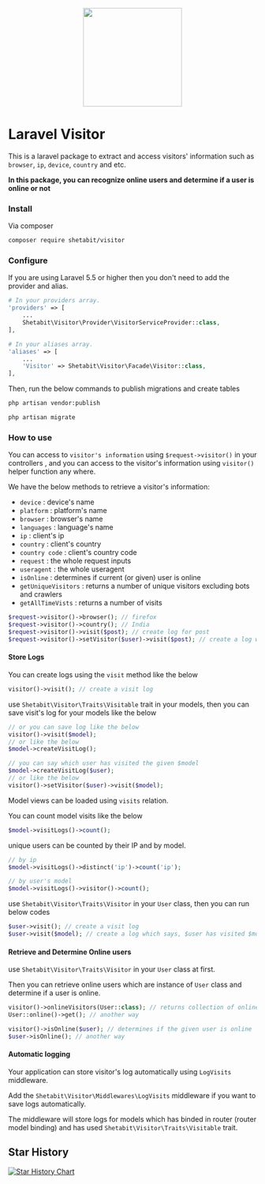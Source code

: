 <p align="center"><img width="200" src="resources/images/visitor.png?raw=true"></p>

# Laravel Visitor

This is a laravel package to extract and access visitors' information such as `browser`, `ip`, `device`, `country` and etc.

**In this package, you can recognize online users and determine if a user is online or not**

### Install

Via composer

```bash
composer require shetabit/visitor
```

### Configure

If you are using Laravel 5.5 or higher then you don't need to add the provider and alias.

```php
# In your providers array.
'providers' => [
    ...
    Shetabit\Visitor\Provider\VisitorServiceProvider::class,
],

# In your aliases array.
'aliases' => [
    ...
    'Visitor' => Shetabit\Visitor\Facade\Visitor::class,
],
```

Then, run the below commands to publish migrations and create tables

```bash
php artisan vendor:publish

php artisan migrate
```

### How to use

You can access to `visitor's information` using `$request->visitor()` in your controllers , and  you can access to the visitor's information using `visitor()` helper function any where.

We have the below methods to retrieve a visitor's information:

- `device` : device's name
- `platform` : platform's name
- `browser` : browser's name
- `languages` : language's name
- `ip` : client's ip
- `country` : client's country
- `country code` : client's country code
- `request` : the whole request inputs
- `useragent` : the whole useragent
- `isOnline` : determines if current (or given) user is online
- `getUniqueVisitors` : returns a number of unique visitors excluding bots and crawlers
- `getAllTimeVists` : returns a number of visits

```php
$request->visitor()->browser(); // firefox
$request->visitor()->country(); // India
$request->visitor()->visit($post); // create log for post
$request->visitor()->setVisitor($user)->visit($post); // create a log which says $user has visited $post
```

#### Store Logs

You can create logs using the `visit` method like the below

```php
visitor()->visit(); // create a visit log
```

use `Shetabit\Visitor\Traits\Visitable` trait in your models, then you can save visit's log for your models like the below

```php
// or you can save log like the below
visitor()->visit($model);
// or like the below
$model->createVisitLog();

// you can say which user has visited the given $model
$model->createVisitLog($user);
// or like the below
visitor()->setVisitor($user)->visit($model);

```

Model views can be loaded using `visits` relation.

You can count model visits like the below

```php
$model->visitLogs()->count();
```
unique users can be counted by their IP and by model.

```php
// by ip
$model->visitLogs()->distinct('ip')->count('ip');

// by user's model
$model->visitLogs()->visitor()->count();
```

use `Shetabit\Visitor\Traits\Visitor` in your `User` class, then you can run below codes

 ```php
$user->visit(); // create a visit log
$user->visit($model); // create a log which says, $user has visited $model
 ```

#### Retrieve and Determine Online users

use `Shetabit\Visitor\Traits\Visitor` in your `User` class at first.

Then you can retrieve online users which are instance of `User` class and determine if a user is online.

```php
visitor()->onlineVisitors(User::class); // returns collection of online users
User::online()->get(); // another way

visitor()->isOnline($user); // determines if the given user is online
$user->isOnline(); // another way
```

#### Automatic logging

Your application can store visitor's log automatically using `LogVisits` middleware.

Add the `Shetabit\Visitor\Middlewares\LogVisits` middleware if you want to save logs automatically.

The middleware will store logs for models which has binded in router (router model binding) and has used `Shetabit\Visitor\Traits\Visitable` trait.

## Star History

[![Star History Chart](https://api.star-history.com/svg?repos=shetabit/visitor&type=Date)](https://star-history.com/#shetabit/visitor&Date)

